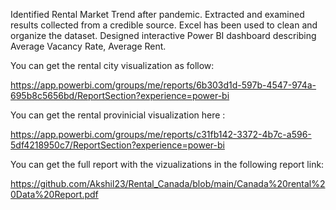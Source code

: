 Identified Rental Market Trend after pandemic. Extracted and examined results collected from a credible source. Excel has been used to clean and organize the dataset. Designed interactive Power BI dashboard describing Average Vacancy Rate, Average Rent.

You can get the rental city visualization as follow:

https://app.powerbi.com/groups/me/reports/6b303d1d-597b-4547-974a-695b8c5656bd/ReportSection?experience=power-bi

You can get the rental provinicial visualization here :

https://app.powerbi.com/groups/me/reports/c31fb142-3372-4b7c-a596-5df4218950c7/ReportSection?experience=power-bi

You can get the full report with the vizualizations in the following report link:

https://github.com/Akshil23/Rental_Canada/blob/main/Canada%20rental%20Data%20Report.pdf
